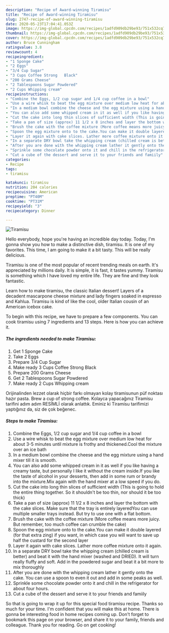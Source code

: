 ```yaml
---
description: "Recipe of Award-winning Tiramisu"
title: "Recipe of Award-winning Tiramisu"
slug: 2747-recipe-of-award-winning-tiramisu
date: 2020-05-23T17:04:41.053Z
image: https://img-global.cpcdn.com/recipes/1adfd909db29be93/751x532cq70/tiramisu-recipe-main-photo.jpg
thumbnail: https://img-global.cpcdn.com/recipes/1adfd909db29be93/751x532cq70/tiramisu-recipe-main-photo.jpg
cover: https://img-global.cpcdn.com/recipes/1adfd909db29be93/751x532cq70/tiramisu-recipe-main-photo.jpg
author: Bruce Cunningham
ratingvalue: 3.8
reviewcount: 4
recipeingredient:
- "1 Sponge Cake"
- "2 Eggs"
- "3/4 Cup Sugar"
- "3 Cups Coffee Strong   Black"
- "200 Grams Cheese"
- "2 Tablespoons Sugar Powdered"
- "2 Cups Whipping cream"
recipeinstructions:
- "Combine the Eggs, 1/2 cup sugar and 1/4 cup coffee in a bowl"
- "Use a wire whisk to beat the egg mixture over medium low heat for about 3-5 minutes until mixture is frothy and thickened.Cool the mixture over an ice bath"
- "In a medium bowl combine the cheese and the egg mixture using a hand mixer till it is smooth."
- "You can also add some whipped cream in it as well if you like having a creamy taste, but personally I like it without the cream inside.If you like the taste of alcohol in your desserts, then add in some rum or brandy into the mixture.Mix again with the hand mixer at a low speed if you do."
- "Cut the cake into long thin slices of sufficient width (This is going to hold the entire thing together. So it shouldn&#39;t be too thin, nor should it be too thick)"
- "Take a pan of size (approx) 11 1/2 x 8 inches and layer the bottom with the cake slices. Make sure that the tray is entirely layeredYou can use multiple smaller trays instead. But try to use one with a flat bottom."
- "Brush the cake with the coffee mixture (More coffee means more juicy. But remember, too much coffee can crumble the cake)"
- "Spoon the egg mixture onto to the cake.You can make it double layered (for that extra zing) if you want, in which case you will want to save up half the custard for the second layer"
- "Layer it again with cake slices. Lather more coffee mixture onto it again."
- "In a separate DRY bowl take the whipping cream (chilled cream is better) and beat it with the hand mixer (washed and DRIED). It will turn really fluffy and soft. Add in the powdered sugar and beat it a bit more to mix thoroughly"
- "After you are done with the whipping cream lather it gently onto the cake. You can use a spoon to even it out and add in some peaks as well."
- "Sprinkle some chocolate powder onto it and chill in the refrigerator for about four hours."
- "Cut a cube of the dessert and serve it to your friends and famiily"
categories:
- Recipe
tags:
- tiramisu

katakunci: tiramisu 
nutrition: 204 calories
recipecuisine: American
preptime: "PT40M"
cooktime: "PT31M"
recipeyield: "3"
recipecategory: Dinner

---
```



![Tiramisu](https://img-global.cpcdn.com/recipes/1adfd909db29be93/751x532cq70/tiramisu-recipe-main-photo.jpg)

Hello everybody, hope you're having an incredible day today. Today, I'm gonna show you how to make a distinctive dish, tiramisu. It is one of my favorites. This time, I am going to make it a bit tasty. This will be really delicious.

Tiramisu is one of the most popular of recent trending meals on earth. It's appreciated by millions daily. It is simple, it is fast, it tastes yummy. Tiramisu is something which I have loved my entire life. They are fine and they look fantastic.

Learn how to make tiramisu, the classic Italian dessert! Layers of a decadent mascarpone cheese mixture and lady fingers soaked in espresso and Kahlua. Tiramisu is kind of like the cool, older Italian cousin of an American icebox cake.


To begin with this recipe, we have to prepare a few components. You can cook tiramisu using 7 ingredients and 13 steps. Here is how you can achieve it.

<!--inarticleads1-->

##### The ingredients needed to make Tiramisu:

1. Get 1 Sponge Cake
1. Take 2 Eggs
1. Prepare 3/4 Cup Sugar
1. Make ready 3 Cups Coffee Strong   Black
1. Prepare 200 Grams Cheese
1. Get 2 Tablespoons Sugar Powdered
1. Make ready 2 Cups Whipping cream


Orijinalinden lezzet olarak hiçbir farkı olmayan kolay tiramisunun püf noktası hazır pasta. Brew a cup of strong coffee. Kolayca yapacağınız Tiramisu tarifini adım adım RESİMLİ olarak anlattık. Eminiz ki Tiramisu tarifimizi yaptığınız da, siz de çok beğenec. 

<!--inarticleads2-->

##### Steps to make Tiramisu:

1. Combine the Eggs, 1/2 cup sugar and 1/4 cup coffee in a bowl
1. Use a wire whisk to beat the egg mixture over medium low heat for about 3-5 minutes until mixture is frothy and thickened.Cool the mixture over an ice bath
1. In a medium bowl combine the cheese and the egg mixture using a hand mixer till it is smooth.
1. You can also add some whipped cream in it as well if you like having a creamy taste, but personally I like it without the cream inside.If you like the taste of alcohol in your desserts, then add in some rum or brandy into the mixture.Mix again with the hand mixer at a low speed if you do.
1. Cut the cake into long thin slices of sufficient width (This is going to hold the entire thing together. So it shouldn&#39;t be too thin, nor should it be too thick)
1. Take a pan of size (approx) 11 1/2 x 8 inches and layer the bottom with the cake slices. Make sure that the tray is entirely layeredYou can use multiple smaller trays instead. But try to use one with a flat bottom.
1. Brush the cake with the coffee mixture (More coffee means more juicy. But remember, too much coffee can crumble the cake)
1. Spoon the egg mixture onto to the cake.You can make it double layered (for that extra zing) if you want, in which case you will want to save up half the custard for the second layer
1. Layer it again with cake slices. Lather more coffee mixture onto it again.
1. In a separate DRY bowl take the whipping cream (chilled cream is better) and beat it with the hand mixer (washed and DRIED). It will turn really fluffy and soft. Add in the powdered sugar and beat it a bit more to mix thoroughly
1. After you are done with the whipping cream lather it gently onto the cake. You can use a spoon to even it out and add in some peaks as well.
1. Sprinkle some chocolate powder onto it and chill in the refrigerator for about four hours.
1. Cut a cube of the dessert and serve it to your friends and famiily




So that is going to wrap it up for this special food tiramisu recipe. Thanks so much for your time. I'm confident that you will make this at home. There is gonna be interesting food in home recipes coming up. Don't forget to bookmark this page on your browser, and share it to your family, friends and colleague. Thank you for reading. Go on get cooking!
